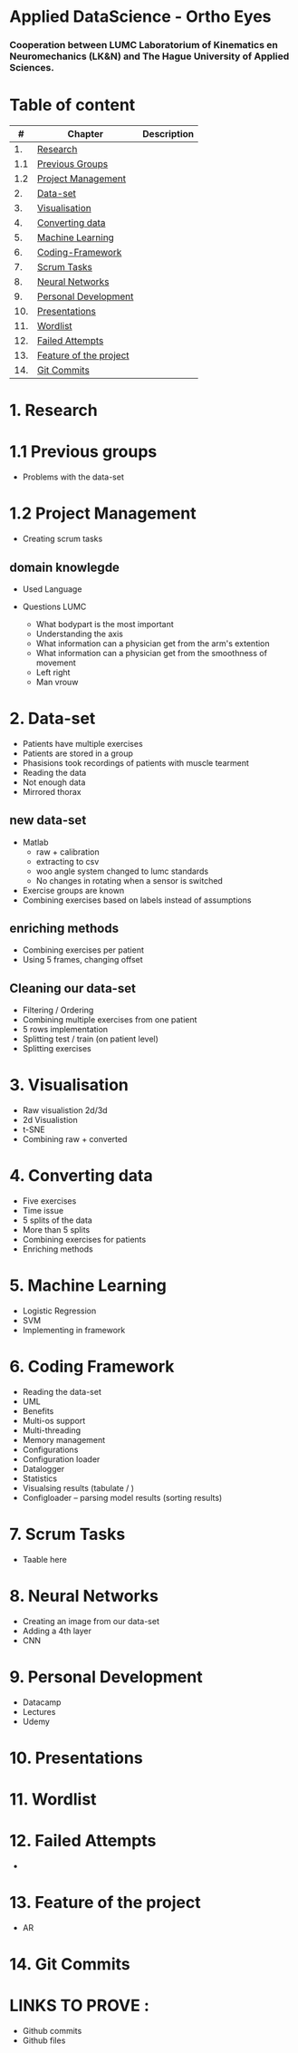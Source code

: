 # Applied DataScience - Ortho Eyes
### Cooperation between LUMC Laboratorium of Kinematics en Neuromechanics (LK&N) and The Hague University of Applied Sciences. 


# Table of content  

| # | Chapter | Description |
| --- | --- | --- |
| 1. | [Research](#1-Research) | 
| 1.1 | [Previous Groups](#11-Previous-groups) | 
| 1.2 | [Project Management](#12-Project-Management) | 
| 2. | [Data-set](#2-Data-set) | 
| 3. | [Visualisation](#3-Visualisation) | 
| 4. | [Converting data](#4-Converting-data) | 
| 5. | [Machine Learning](#5-Machine-Learning) | 
| 6. | [Coding-Framework](#6-Coding-Framework) | 
| 7. | [Scrum Tasks](#7-Scrum-Tasks) | 
| 8. | [Neural Networks](#8-Neural-Networks) | 
| 9. | [Personal Development](#9-Personal-Development) | 
| 10. | [Presentations](#10-Presentations) | 
| 11. | [Wordlist](#11-Wordlist) | 
| 12. | [Failed Attempts](#12-Failed-Attempts) | 
| 13. | [Feature of the project](#13-Feature-of-the-project) | 
| 14. | [Git Commits](#14-Git-Commits) | 


# 1. Research
# 1.1 Previous groups 
- Problems with the data-set 
# 1.2 Project Management
- Creating scrum tasks

## domain knowlegde
- Used Language

- Questions LUMC 
    - What bodypart is the most important
    - Understanding the axis
    - What information can a physician get from the arm's extention
    - What information can a physician get from the smoothness of movement 
    - Left right
    - Man vrouw

# 2. Data-set
- Patients have multiple exercises
- Patients are stored in a group
- Phasisions took recordings of patients with muscle tearment 
- Reading the data
- Not enough data 
- Mirrored thorax

## new data-set
- Matlab
    - raw + calibration
    - extracting to csv 
    - woo angle system changed to lumc standards 
    - No changes in rotating when a sensor is switched
- Exercise groups are known
- Combining exercises based on labels instead of assumptions

## enriching methods
- Combining exercises per patient
- Using 5 frames, changing offset

## Cleaning our data-set
- Filtering / Ordering
- Combining multiple exercises from one patient
- 5 rows implementation
- Splitting test / train (on patient level)
- Splitting exercises 

# 3. Visualisation
- Raw visualistion 2d/3d
- 2d Visualistion
- t-SNE
- Combining raw + converted

# 4. Converting data
- Five exercises
- Time issue
- 5 splits of the data
- More than 5 splits
- Combining exercises for patients
- Enriching methods

# 5. Machine Learning
- Logistic Regression
- SVM 
- Implementing in framework

# 6. Coding Framework
- Reading the data-set
- UML 
- Benefits 
- Multi-os support
- Multi-threading
- Memory management
- Configurations
- Configuration loader
- Datalogger
- Statistics
- Visualsing results (tabulate / )
- Configloader – parsing model results (sorting results)

# 7. Scrum Tasks
- Taable here 

# 8. Neural Networks
- Creating an image from our data-set
- Adding a 4th layer
- CNN 

# 9. Personal Development 
- Datacamp
- Lectures
- Udemy 


# 10. Presentations

# 11. Wordlist 

# 12. Failed Attempts 
- 

# 13. Feature of the project
- AR 

# 14. Git Commits 


# LINKS TO PROVE : 
- Github commits 
- Github files 
